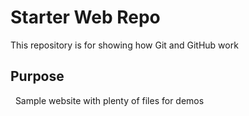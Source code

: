 # Starter Web Repo

This repository is for showing how Git and GitHub work

## Purpose
 
Sample website with plenty of files for demos